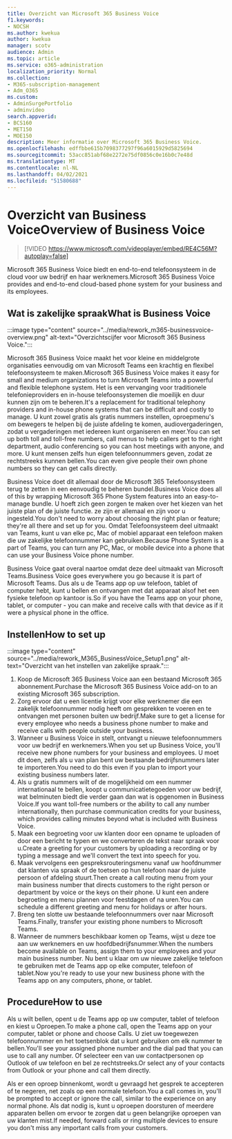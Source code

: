 ```yaml
---
title: Overzicht van Microsoft 365 Business Voice
f1.keywords:
- NOCSH
ms.author: kwekua
author: kwekua
manager: scotv
audience: Admin
ms.topic: article
ms.service: o365-administration
localization_priority: Normal
ms.collection:
- M365-subscription-management
- Adm_O365
ms.custom:
- AdminSurgePortfolio
- adminvideo
search.appverid:
- BCS160
- MET150
- MOE150
description: Meer informatie over Microsoft 365 Business Voice.
ms.openlocfilehash: edffbbe615b7098377297f96a6015929d5825694
ms.sourcegitcommit: 53acc851abf68e2272e75df0856c0e16b0c7e48d
ms.translationtype: MT
ms.contentlocale: nl-NL
ms.lasthandoff: 04/02/2021
ms.locfileid: "51580688"
---
```

# <a name="overview-of-business-voice"></a><span data-ttu-id="b155d-103">Overzicht van Business Voice</span><span class="sxs-lookup"><span data-stu-id="b155d-103">Overview of Business Voice</span></span>

> [!VIDEO https://www.microsoft.com/videoplayer/embed/RE4C56M?autoplay=false]

<span data-ttu-id="b155d-104">Microsoft 365 Business Voice biedt en end-to-end telefoonsysteem in de cloud voor uw bedrijf en haar werknemers.</span><span class="sxs-lookup"><span data-stu-id="b155d-104">Microsoft 365 Business Voice provides and end-to-end cloud-based phone system for your business and its employees.</span></span>

## <a name="what-is-business-voice"></a><span data-ttu-id="b155d-105">Wat is zakelijke spraak</span><span class="sxs-lookup"><span data-stu-id="b155d-105">What is Business Voice</span></span>

:::image type="content" source="../media/rework_m365-businessvoice-overview.png" alt-text="Overzichtscijfer voor Microsoft 365 Business Voice.":::

<span data-ttu-id="b155d-107">Microsoft 365 Business Voice maakt het voor kleine en middelgrote organisaties eenvoudig om van Microsoft Teams een krachtig en flexibel telefoonsysteem te maken.</span><span class="sxs-lookup"><span data-stu-id="b155d-107">Microsoft 365 Business Voice makes it easy for small and medium organizations to turn Microsoft Teams into a powerful and flexible telephone system.</span></span> <span data-ttu-id="b155d-108">Het is een vervanging voor traditionele telefonieproviders en in-house telefoonsystemen die moeilijk en duur kunnen zijn om te beheren.</span><span class="sxs-lookup"><span data-stu-id="b155d-108">It's a replacement for traditional telephony providers and in-house phone systems that can be difficult and costly to manage.</span></span> <span data-ttu-id="b155d-109">U kunt zowel gratis als gratis nummers instellen, oproepmenu's om bewegers te helpen bij de juiste afdeling te komen, audiovergaderingen, zodat u vergaderingen met iedereen kunt organiseren en meer.</span><span class="sxs-lookup"><span data-stu-id="b155d-109">You can set up both toll and toll-free numbers, call menus to help callers get to the right department, audio conferencing so you can host meetings with anyone, and more.</span></span> <span data-ttu-id="b155d-110">U kunt mensen zelfs hun eigen telefoonnummers geven, zodat ze rechtstreeks kunnen bellen.</span><span class="sxs-lookup"><span data-stu-id="b155d-110">You can even give people their own phone numbers so they can get calls directly.</span></span>

<span data-ttu-id="b155d-111">Business Voice doet dit allemaal door de Microsoft 365 Telefoonsysteem terug te zetten in een eenvoudig te beheren bundel.</span><span class="sxs-lookup"><span data-stu-id="b155d-111">Business Voice does all of this by wrapping Microsoft 365 Phone System features into an easy-to-manage bundle.</span></span> <span data-ttu-id="b155d-112">U hoeft zich geen zorgen te maken over het kiezen van het juiste plan of de juiste functie. ze zijn er allemaal en zijn voor u ingesteld.</span><span class="sxs-lookup"><span data-stu-id="b155d-112">You don't need to worry about choosing the right plan or feature; they're all there and set up for you.</span></span> <span data-ttu-id="b155d-113">Omdat Telefoonsysteem deel uitmaakt van Teams, kunt u van elke pc, Mac of mobiel apparaat een telefoon maken die uw zakelijke telefoonnummer kan gebruiken.</span><span class="sxs-lookup"><span data-stu-id="b155d-113">Because Phone System is a part of Teams, you can turn any PC, Mac, or mobile device into a phone that can use your Business Voice phone number.</span></span>

<span data-ttu-id="b155d-114">Business Voice gaat overal naartoe omdat deze deel uitmaakt van Microsoft Teams.</span><span class="sxs-lookup"><span data-stu-id="b155d-114">Business Voice goes everywhere you go because it is part of Microsoft Teams.</span></span> <span data-ttu-id="b155d-115">Dus als u de Teams app op uw telefoon, tablet of computer hebt, kunt u bellen en ontvangen met dat apparaat alsof het een fysieke telefoon op kantoor is.</span><span class="sxs-lookup"><span data-stu-id="b155d-115">So if you have the Teams app on your phone, tablet, or computer - you can make and receive calls with that device as if it were a physical phone in the office.</span></span>

## <a name="how-to-set-up"></a><span data-ttu-id="b155d-116">Instellen</span><span class="sxs-lookup"><span data-stu-id="b155d-116">How to set up</span></span>

:::image type="content" source="../media/rework_M365_BusinessVoice_Setup1.png" alt-text="Overzicht van het instellen van zakelijke spraak.":::

1. <span data-ttu-id="b155d-118">Koop de Microsoft 365 Business Voice aan een bestaand Microsoft 365 abonnement.</span><span class="sxs-lookup"><span data-stu-id="b155d-118">Purchase the Microsoft 365 Business Voice add-on to an existing Microsoft 365 subscription.</span></span>
1. <span data-ttu-id="b155d-119">Zorg ervoor dat u een licentie krijgt voor elke werknemer die een zakelijk telefoonnummer nodig heeft om gesprekken te voeren en te ontvangen met personen buiten uw bedrijf.</span><span class="sxs-lookup"><span data-stu-id="b155d-119">Make sure to get a license for every employee who needs a business phone number to make and receive calls with people outside your business.</span></span>
1. <span data-ttu-id="b155d-120">Wanneer u Business Voice in stelt, ontvangt u nieuwe telefoonnummers voor uw bedrijf en werknemers.</span><span class="sxs-lookup"><span data-stu-id="b155d-120">When you set up Business Voice, you'll receive new phone numbers for your business and employees.</span></span> <span data-ttu-id="b155d-121">U moet dit doen, zelfs als u van plan bent uw bestaande bedrijfsnummers later te importeren.</span><span class="sxs-lookup"><span data-stu-id="b155d-121">You need to do this even if you plan to import your existing business numbers later.</span></span>
1. <span data-ttu-id="b155d-122">Als u gratis nummers wilt of de mogelijkheid om een nummer internationaal te bellen, koopt u communicatietegoeden voor uw bedrijf, wat belminuten biedt die verder gaan dan wat is opgenomen in Business Voice.</span><span class="sxs-lookup"><span data-stu-id="b155d-122">If you want toll-free numbers or the ability to call any number internationally, then purchase communication credits for your business, which provides calling minutes beyond what is included with Business Voice.</span></span>
1. <span data-ttu-id="b155d-123">Maak een begroeting voor uw klanten door een opname te uploaden of door een bericht te typen en we converteren de tekst naar spraak voor u.</span><span class="sxs-lookup"><span data-stu-id="b155d-123">Create a greeting for your customers by uploading a recording or by typing a message and we'll convert the text into speech for you.</span></span>
1. <span data-ttu-id="b155d-124">Maak vervolgens een gespreksrouteringsmenu vanaf uw hoofdnummer dat klanten via spraak of de toetsen op hun telefoon naar de juiste persoon of afdeling stuurt.</span><span class="sxs-lookup"><span data-stu-id="b155d-124">Then create a call routing menu from your main business number that directs customers to the right person or department by voice or the keys on their phone.</span></span> <span data-ttu-id="b155d-125">U kunt een andere begroeting en menu plannen voor feestdagen of na uren.</span><span class="sxs-lookup"><span data-stu-id="b155d-125">You can schedule a different greeting and menu for holidays or after hours.</span></span>
1. <span data-ttu-id="b155d-126">Breng ten slotte uw bestaande telefoonnummers over naar Microsoft Teams.</span><span class="sxs-lookup"><span data-stu-id="b155d-126">Finally, transfer your existing phone numbers to Microsoft Teams.</span></span>
1. <span data-ttu-id="b155d-127">Wanneer de nummers beschikbaar komen op Teams, wijst u deze toe aan uw werknemers en uw hoofdbedrijfsnummer.</span><span class="sxs-lookup"><span data-stu-id="b155d-127">When the numbers become available on Teams, assign them to your employees and your main business number.</span></span> <span data-ttu-id="b155d-128">Nu bent u klaar om uw nieuwe zakelijke telefoon te gebruiken met de Teams app op elke computer, telefoon of tablet.</span><span class="sxs-lookup"><span data-stu-id="b155d-128">Now you're ready to use your new business phone with the Teams app on any computers, phone, or tablet.</span></span>

## <a name="how-to-use"></a><span data-ttu-id="b155d-129">Procedure</span><span class="sxs-lookup"><span data-stu-id="b155d-129">How to use</span></span>

<span data-ttu-id="b155d-130">Als u wilt bellen, opent u de Teams app op uw computer, tablet of telefoon en kiest u Oproepen.</span><span class="sxs-lookup"><span data-stu-id="b155d-130">To make a phone call, open the Teams app on your computer, tablet or phone and choose Calls.</span></span> <span data-ttu-id="b155d-131">U ziet uw toegewezen telefoonnummer en het toetsenblok dat u kunt gebruiken om elk nummer te bellen.</span><span class="sxs-lookup"><span data-stu-id="b155d-131">You'll see your assigned phone number and the dial pad that you can use to call any number.</span></span> <span data-ttu-id="b155d-132">Of selecteer een van uw contactpersonen op Outlook of uw telefoon en bel ze rechtstreeks.</span><span class="sxs-lookup"><span data-stu-id="b155d-132">Or select any of your contacts from Outlook or your phone and call them directly.</span></span>

<span data-ttu-id="b155d-133">Als er een oproep binnenkomt, wordt u gevraagd het gesprek te accepteren of te negeren, net zoals op een normale telefoon.</span><span class="sxs-lookup"><span data-stu-id="b155d-133">You a call comes in, you'll be prompted to accept or ignore the call, similar to the experience on any normal phone.</span></span> <span data-ttu-id="b155d-134">Als dat nodig is, kunt u oproepen doorsturen of meerdere apparaten bellen om ervoor te zorgen dat u geen belangrijke oproepen van uw klanten mist.</span><span class="sxs-lookup"><span data-stu-id="b155d-134">If needed, forward calls or ring multiple devices to ensure you don't miss any important calls from your customers.</span></span>